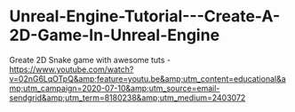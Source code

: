 # Unreal-Engine-Tutorial---Create-A-2D-Game-In-Unreal-Engine
Greate 2D Snake game with awesome tuts - https://www.youtube.com/watch?v=02nG6LqOTpQ&amp;feature=youtu.be&amp;utm_content=educational&amp;utm_campaign=2020-07-10&amp;utm_source=email-sendgrid&amp;utm_term=8180238&amp;utm_medium=2403072
